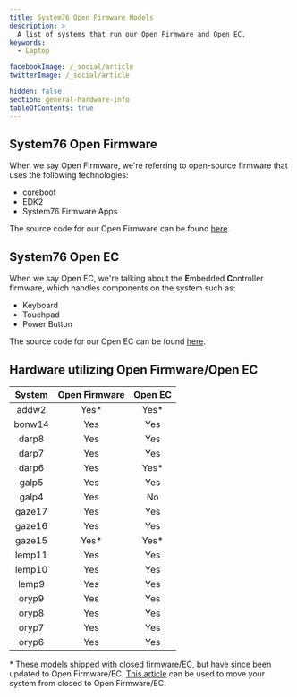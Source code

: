 ```yaml
---
title: System76 Open Firmware Models
description: >
  A list of systems that run our Open Firmware and Open EC.
keywords:
  - Laptop

facebookImage: /_social/article
twitterImage: /_social/article

hidden: false
section: general-hardware-info
tableOfContents: true
---
```


## System76 Open Firmware

When we say Open Firmware, we're referring to open-source firmware that uses the following technologies:

- coreboot
- EDK2
- System76 Firmware Apps

The source code for our Open Firmware can be found [here](https://github.com/system76/firmware-open).

## System76 Open EC

When we say Open EC, we're talking about the **E**mbedded **C**ontroller firmware, which handles components on the system such as:

- Keyboard
- Touchpad
- Power Button

The source code for our Open EC can be found [here](https://github.com/system76/ec).

## Hardware utilizing Open Firmware/Open EC

| System | Open Firmware | Open EC |
|:------:|:-------------:|:-------:|
| addw2  | Yes\*         | Yes\*   |
| bonw14 | Yes           | Yes     |
| darp8  | Yes           | Yes     |
| darp7  | Yes           | Yes     |
| darp6  | Yes           | Yes\*   |
| galp5  | Yes           | Yes     |
| galp4  | Yes           | No      |
| gaze17 | Yes           | Yes     |
| gaze16 | Yes           | Yes     |
| gaze15 | Yes\*         | Yes\*   |
| lemp11 | Yes           | Yes     |
| lemp10 | Yes           | Yes     |
| lemp9  | Yes           | Yes     |
| oryp9  | Yes           | Yes     |
| oryp8  | Yes           | Yes     |
| oryp7  | Yes           | Yes     |
| oryp6  | Yes           | Yes     |

\* These models shipped with closed firmware/EC, but have since been updated to Open Firmware/EC. [This article](/articles/transition-firmware) can be used to move your system from closed to Open Firmware/EC.
